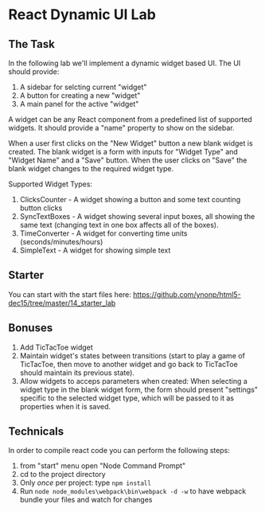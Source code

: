 # React Dynamic UI Lab

## The Task

In the following lab we'll implement a dynamic widget based UI. The UI should provide:

1. A sidebar for selcting current "widget"
2. A button for creating a new "widget"
3. A main panel for the active "widget"

A widget can be any React component from a predefined list of supported widgets. It should provide a "name" property to show on the sidebar. 

When a user first clicks on the "New Widget" button a new blank widget is created. The blank widget is a form with inputs for "Widget Type" and "Widget Name" and a "Save" button. When the user clicks on "Save" the blank widget changes to the required widget type.

Supported Widget Types:

1. ClicksCounter - A widget showing a button and some text counting button clicks
2. SyncTextBoxes - A widget showing several input boxes, all showing the same text
(changing text in one box affects all of the boxes).
3. TimeConverter - A widget for converting time units (seconds/minutes/hours)
4. SimpleText - A widget for showing simple text

## Starter

You can start with the start files here:
https://github.com/ynonp/html5-dec15/tree/master/14_starter_lab

## Bonuses

1. Add TicTacToe widget
2. Maintain widget's states between transitions (start to play a game of TicTacToe, then move to another widget and go back to TicTacToe should maintain its previous state).
3. Allow widgets to acceps parameters when created: When selecting a widget type in the blank widget form, the form should present "settings" specific to the selected widget type, which will be passed to it as properties when it is saved.


## Technicals

In order to compile react code you can perform the following steps:

1. from "start" menu open "Node Command Prompt"
2. cd to the project directory
3. Only *once* per project: type `npm install`
4. Run `node node_modules\webpack\bin\webpack -d -w` to have webpack bundle your files and watch for changes



